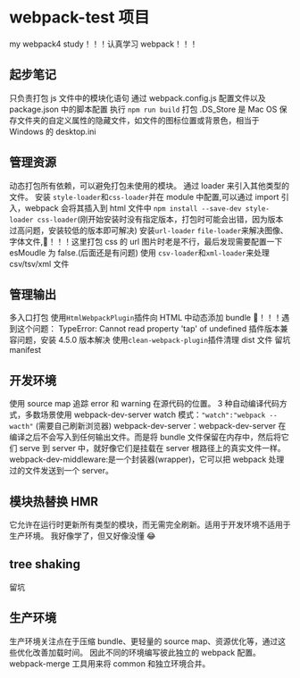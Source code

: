 # webpack-test 项目

my webpack4 study！！！认真学习 webpack！！！

## 起步笔记

只负责打包 js 文件中的模块化语句
通过 webpack.config.js 配置文件以及 package.json 中的脚本配置
执行 `npm run build` 打包
.DS_Store 是 Mac OS 保存文件夹的自定义属性的隐藏文件，如文件的图标位置或背景色，相当于 Windows 的 desktop.ini

## 管理资源

动态打包所有依赖，可以避免打包未使用的模块。
通过 loader 来引入其他类型的文件。
安装 `style-loader`和`css-loader`并在 module 中配置,可以通过 import 引入，webpack 会将其插入到 html 文件中
`npm install --save-dev style-loader css-loader`(刚开始安装时没有指定版本，打包时可能会出错，因为版本过高问题，安装较低的版本即可解决)
安装`url-loader` `file-loader`来解决图像、字体文件,😤！！！这里打包 css 的 url 图片时老是不行，最后发现需要配置一下 esMoudle 为 false.(后面还是有问题)
使用 `csv-loader`和`xml-loader`来处理 csv/tsv/xml 文件

## 管理输出

多入口打包
使用`HtmlWebpackPlugin`插件向 HTML 中动态添加 bundle
😤！！！遇到这个问题： TypeError: Cannot read property 'tap' of undefined 插件版本兼容问题，安装 4.5.0 版本解决
使用`clean-webpack-plugin`插件清理 dist 文件
留坑 manifest

## 开发环境

使用 source map 追踪 error 和 warning 在源代码的位置。
3 种自动编译代码方式，多数场景使用 webpack-dev-server
watch 模式：`"watch":"webpack --wacth"` (需要自己刷新浏览器)
webpack-dev-server：webpack-dev-server 在编译之后不会写入到任何输出文件。而是将 bundle 文件保留在内存中，然后将它们 serve 到 server 中，就好像它们是挂载在 server 根路径上的真实文件一样。
webpack-dev-middleware:是一个封装器(wrapper)，它可以把 webpack 处理过的文件发送到一个 server。

## 模块热替换 HMR

它允许在运行时更新所有类型的模块，而无需完全刷新。适用于开发环境不适用于生产环境。
我好像学了，但又好像没懂 😂

## tree shaking

留坑

## 生产环境

生产环境关注点在于压缩 bundle、更轻量的 source map、资源优化等，通过这些优化改善加载时间。
因此不同的环境编写彼此独立的 webpack 配置。
webpack-merge 工具用来将 common 和独立环境合并。
